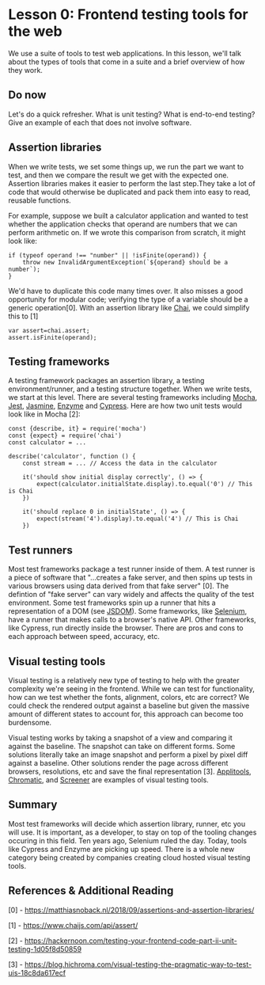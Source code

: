 # Lesson 0:  Frontend testing tools for the web

We use a suite of tools to test web applications. In this lesson, we'll talk about the types of tools that come in a suite and a brief overview of how they work.

## Do now

Let's do a quick refresher. What is unit testing? What is end-to-end testing? Give an example of each that does not involve software.

## Assertion libraries

When we write tests, we set some things up, we run the part we want to test, and then we compare the result we get with the expected one. Assertion libraries makes it easier to perform the last step.They take a lot of code that would otherwise be duplicated and pack them into easy to read, reusable functions. 

For example, suppose we built a calculator application and wanted to test whether the application checks that operand are numbers that we can perform arithmetic on. If we wrote this comparison from scratch, it might look like:
```
if (typeof operand !== "number" || !isFinite(operand)) {
    throw new InvalidArgumentException(`${operand} should be a number`);
}
```

We'd have to duplicate this code many times over. It also misses a good opportunity for modular code; verifying the type of a variable should be a generic operation[0]. With an assertion library like [Chai](https://www.chaijs.com/), we could simplify this to [1]

```
var assert=chai.assert;
assert.isFinite(operand);
```

## Testing frameworks

A testing framework packages an assertion library, a testing environment/runner, and a testing structure together. When we write tests, we start at this level. There are several testing frameworks including [Mocha](https://mochajs.org/), [Jest](https://jestjs.io/), [Jasmine](https://jasmine.github.io/), [Enzyme](https://airbnb.io/enzyme/) and [Cypress](https://cypress.io). Here are how two unit tests would look like in Mocha [2]:

```
const {describe, it} = require('mocha')
const {expect} = require('chai')
const calculator = ...

describe('calculator', function () {
    const stream = ... // Access the data in the calculator 

    it('should show initial display correctly', () => {
        expect(calculator.initialState.display).to.equal('0') // This is Chai
    })
    
    it('should replace 0 in initialState', () => {
        expect(stream('4').display).to.equal('4') // This is Chai
    })
```

## Test runners

Most test frameworks package a test runner inside of them. A test runner is a piece of software that "...creates a fake server, and then spins up tests in various browsers using data derived from that fake server" [0]. The defintion of "fake server" can vary widely and affects the quality of the test environment. Some test frameworks spin up a runner that hits a representation of a DOM (see [JSDOM](https://github.com/jsdom/jsdom)). Some frameworks, like [Selenium](https://www.seleniumhq.org/), have a runner that makes calls to a browser's native API. Other frameworks, like Cypress, run directly inside the browser. There are pros and cons to each approach between speed, accuracy, etc. 

## Visual testing tools

Visual testing is a relatively new type of testing to help with the greater complexity we're seeing in the frontend. While we can test for functionality, how can we test whether the fonts, alignment, colors, etc are correct? We could check the rendered output against a baseline but given the massive amount of different states to account for, this approach can become too burdensome. 

Visual testing works by taking a snapshot of a view and comparing it against the baseline. The snapshot can take on different forms. Some solutions literally take an image snapshot and perform a pixel by pixel diff against a baseline. Other solutions render the page across different browsers, resolutions, etc and save the final representation [3]. [Applitools](https://applitools.com/), [Chromatic](https://www.chromaticqa.com/), and [Screener](https://screener.io/) are examples of visual testing tools. 

## Summary

Most test frameworks will decide which assertion library, runner, etc you will use. It is important, as a developer, to stay on top of the tooling changes occuring in this field. Ten years ago, Selenium ruled the day. Today, tools like Cypress and Enzyme are picking up speed. There is a whole new category being created by companies creating cloud hosted visual testing tools. 


## References & Additional Reading

[0] - https://matthiasnoback.nl/2018/09/assertions-and-assertion-libraries/

[1] - https://www.chaijs.com/api/assert/

[2] - https://hackernoon.com/testing-your-frontend-code-part-ii-unit-testing-1d05f8d50859

[3] - https://blog.hichroma.com/visual-testing-the-pragmatic-way-to-test-uis-18c8da617ecf